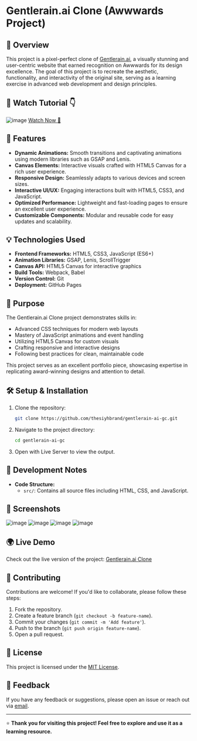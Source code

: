 # Gentlerain.ai Clone (Awwwards Project)

## 🌟 Overview

This project is a pixel-perfect clone of [Gentlerain.ai](https://gentlerain.ai), a visually stunning and user-centric website that earned recognition on Awwwards for its design excellence. The goal of this project is to recreate the aesthetic, functionality, and interactivity of the original site, serving as a learning exercise in advanced web development and design principles.

## 👀 Watch Tutorial 👇
![image](https://github.com/user-attachments/assets/d0535bcb-08f0-434e-8c55-5738c31d0c46)
[Watch Now 👀](https://youtu.be/V6BAPqVWO8s?si=JDsychz5eeoMWltn)

## 🚀 Features

- **Dynamic Animations:** Smooth transitions and captivating animations using modern libraries such as GSAP and Lenis.
- **Canvas Elements:** Interactive visuals crafted with HTML5 Canvas for a rich user experience.
- **Responsive Design:** Seamlessly adapts to various devices and screen sizes.
- **Interactive UI/UX:** Engaging interactions built with HTML5, CSS3, and JavaScript.
- **Optimized Performance:** Lightweight and fast-loading pages to ensure an excellent user experience.
- **Customizable Components:** Modular and reusable code for easy updates and scalability.

## 💡 Technologies Used

- **Frontend Frameworks:** HTML5, CSS3, JavaScript (ES6+)
- **Animation Libraries:** GSAP, Lenis, ScrollTrigger
- **Canvas API:** HTML5 Canvas for interactive graphics
- **Build Tools:** Webpack, Babel
- **Version Control:** Git
- **Deployment:** GitHub Pages

## 🎯 Purpose

The Gentlerain.ai Clone project demonstrates skills in:

- Advanced CSS techniques for modern web layouts
- Mastery of JavaScript animations and event handling
- Utilizing HTML5 Canvas for custom visuals
- Crafting responsive and interactive designs
- Following best practices for clean, maintainable code

This project serves as an excellent portfolio piece, showcasing expertise in replicating award-winning designs and attention to detail.

## 🛠️ Setup & Installation

1. Clone the repository:
   ```bash
   git clone https://github.com/thesiyhbrand/gentlerain-ai-gc.git
   ```
2. Navigate to the project directory:
   ```bash
   cd gentlerain-ai-gc
   ```
3. Open with Live Server to view the output.

## 🔧 Development Notes

- **Code Structure:**
  - `src/`: Contains all source files including HTML, CSS, and JavaScript.

## 🎨 Screenshots

![image](https://github.com/user-attachments/assets/3df000dc-27ed-4644-a569-2928aa11b702)
![image](https://github.com/user-attachments/assets/ece3fb9e-84fb-4d85-a3b6-08e3651bd973)
![image](https://github.com/user-attachments/assets/a4265087-4218-4c00-a6ce-4004839d9452)
![image](https://github.com/user-attachments/assets/06725677-a57b-4d71-ba6b-2361399e81e3)


## 🌍 Live Demo

Check out the live version of the project: [Gentlerain.ai Clone](https://thesiyhbrand.github.io/gentlerain-ai-gc/)

## 🤝 Contributing

Contributions are welcome! If you'd like to collaborate, please follow these steps:

1. Fork the repository.
2. Create a feature branch (`git checkout -b feature-name`).
3. Commit your changes (`git commit -m 'Add feature'`).
4. Push to the branch (`git push origin feature-name`).
5. Open a pull request.

## 📝 License

This project is licensed under the [MIT License](LICENSE).

## 💬 Feedback

If you have any feedback or suggestions, please open an issue or reach out via [email](shivamganesh2002@gmail.com).

---

⭐ **Thank you for visiting this project! Feel free to explore and use it as a learning resource.**
